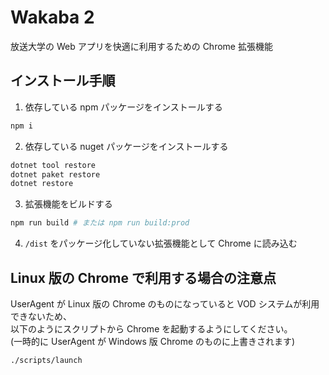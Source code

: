 # Wakaba 2

放送大学の Web アプリを快適に利用するための Chrome 拡張機能

## インストール手順

1. 依存している npm パッケージをインストールする

```bash
npm i
```

2. 依存している nuget パッケージをインストールする

```bash
dotnet tool restore
dotnet paket restore
dotnet restore
```

3. 拡張機能をビルドする

```bash
npm run build # または npm run build:prod
```

4. ``/dist`` をパッケージ化していない拡張機能として Chrome に読み込む

## Linux 版の Chrome で利用する場合の注意点

UserAgent が Linux 版の Chrome のものになっていると VOD システムが利用できないため、  
以下のようにスクリプトから Chrome を起動するようにしてください。  
(一時的に UserAgent が Windows 版 Chrome のものに上書きされます)

```bash
./scripts/launch
```
